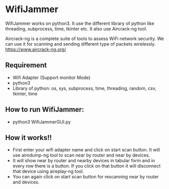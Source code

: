# WifiJammer

WifiJammer works on python3. It use the different library of python like threading, subprocess, time, tkinter etc. It also use Aircrack-ng tool.

Aircrack-ng is a complete suite of tools to assess WiFi network security. We can use it for scanning and sending different type of packets wirelessly. https://www.aircrack-ng.org/

## Requirement 
* Wifi Adapter (Support monitor Mode)
* python3
* Library of python: os, sys, subprocess, time, threading, random, csv, tkinter, time

## How to run WifiJammer:
* python3 WifiJammerGUI.py

## How it works!!
* First enter your wifi adapter name and click on start scan button. It will use airodump-ng tool to scan near by router and near by devices.
* It will show near by router and nearby devices in tabular form and in every row there is a button. If you click on that button it will disconnect that device using aireplay-ng tool.
* You can again click on start scan button for rescanning near by router and devices.
